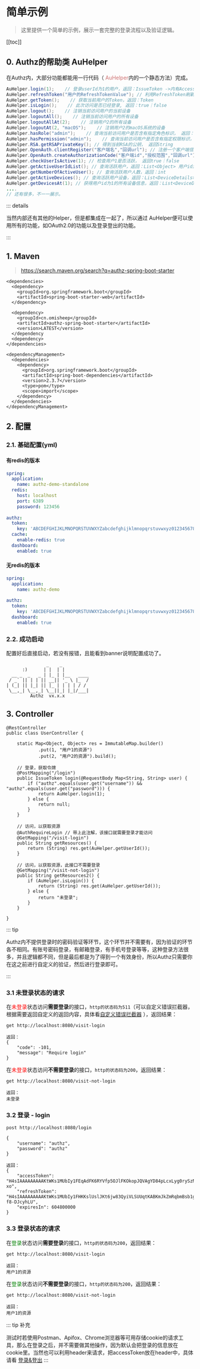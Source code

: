 # 简单示例

> 这里提供一个简单的示例，展示一套完整的登录流程以及验证逻辑。

[[toc]]

## 0. Authz的帮助类 AuHelper

在Authz内，大部分功能都能用一行代码（ <span style='color: #ce7171'>AuHelper</span>内的一个静态方法）完成。

```java
AuHelper.login(1);    // 登录userId为1的用户，返回：IssueToken ->内有AccessToken和RefreshToken
AuHelper.refreshToken("用户的RefreshTokenValue"); // 利用RefreshToken刷新获得新的AccessToken
AuHelper.getToken();    // 获取当前用户的Token，返回：Token
AuHelper.isLogin();    // 此次访问是否已经登录, 返回：true｜false
AuHelper.logout();    // 注销当前访问用户的当前设备
AuHelper.logoutAll();    // 注销当前访问用户的所有设备
AuHelper.logoutAllAt(2);    // 注销用户2的所有设备
AuHelper.logoutAt(2, "macOS");    // 注销用户2的macOS系统的设备
AuHelper.hasRole("admin");    // 查询当前访问用户是否含有指定角色标识， 返回：true｜false
AuHelper.hasPermission("admin");    // 查询当前访问用户是否含有指定权限标识，返回：true｜false
AuHelper.RSA.getRSAPrivateKey(); // 得到当前RSA的公钥， 返回String
AuHelper.OpenAuth.clientRegister("客户端名","回调url"); // 注册一个客户端信息 返回 ClientDetails
AuHelper.OpenAuth.createAuthorizationCode("客户端id","授权范围","回调url"); // 创建一个关于当前登录用户的授权码 ，返回 String
AuHelper.checkUserIsActive(1); // 检查用户1是否活跃， 返回true｜false
AuHelper.getActiveUserIdList(); // 查询活跃用户，返回：List<Object> 用户id集合
AuHelper.getNumberOfActiveUser(); // 查询活跃用户人数，返回：int
AuHelper.getActiveDevices(); // 查询活跃用户设备，返回：List<DeviceDetails>
AuHelper.getDevicesAt(1); // 获得用户id为1的所有设备信息，返回：List<DeviceDetails>
....
// 还有很多，不一一展示。
```

::: details

当然内部还有其他的Helper，但是都集成在一起了，所以通过 AuHelper便可以使用所有的功能，如OAuth2.0的功能以及登录登出的功能。

:::

## 1. Maven

> https://search.maven.org/search?q=authz-spring-boot-starter

```xml{7-11}
<dependencies>
  <dependency>
    <groupId>org.springframework.boot</groupId>
    <artifactId>spring-boot-starter-web</artifactId>
  </dependency>

  <dependency>
    <groupId>cn.omisheep</groupId>
    <artifactId>authz-spring-boot-starter</artifactId>
    <version>LATEST</version>
  </dependency
  <dependency>
</dependencies>

<dependencyManagement>
  <dependencies>
    <dependency>
      <groupId>org.springframework.boot</groupId>
      <artifactId>spring-boot-dependencies</artifactId>
      <version>2.3.7</version>
      <type>pom</type>
      <scope>import</scope>
    </dependency>
  </dependencies>
</dependencyManagement>
```



## 2. 配置

### 2.1. 基础配置(yml)

####  有redis的版本

```yaml
spring:
  application:
    name: authz-demo-standalone
  redis:
    host: localhost
    port: 6389
    password: 123456
    
authz:
  token:
    key: 'ABCDEFGHIJKLMNOPQRSTUVWXYZabcdefghijklmnopqrstuvwxyz0123456789'
  cache:
    enable-redis: true
  dashboard:
    enabled: true
```

#### 无redis的版本

```yaml
spring:
  application:
    name: authz-demo
    
authz:
  token:
    key: 'ABCDEFGHIJKLMNOPQRSTUVWXYZabcdefghijklmnopqrstuvwxyz0123456789'
  dashboard:
    enabled: true
```

### 2.2. 成功启动

配置好后直接启动，若没有报错，且能看到banner说明配置成功了。

```
               _    _          
      :)      | |  | |         
  __ _  _   _ | |_ | |__   ____
 / _` || | | || __|| '_ \ |_  /
| (_| || |_| || |_ | | | | / / 
 \__,_| \__,_| \__||_| |_|/___|
  		 Authz  vx.x.x
```

## 3. Controller

```java{12,19,22,28-29}
@RestController
public class UserController {

    static Map<Object, Object> res = ImmutableMap.builder()
            .put(1, "用户1的资源")
            .put(2, "用户2的资源").build();

    // 登录，获取令牌
    @PostMapping("/login")
    public IssueToken login(@RequestBody Map<String, String> user) {
        if ("authz".equals(user.get("username")) && "authz".equals(user.get("password"))) {
            return AuHelper.login(1);
        } else {
            return null;
        }
    }

    // 访问，以获取资源
    @AuthRequireLogin // 带上此注解，该接口就需要登录才能访问
    @GetMapping("/visit-login")
    public String getResources() {
        return (String) res.get(AuHelper.getUserId());
    }

    // 访问，以获取资源，此接口不需要登录
    @GetMapping("/visit-not-login")
    public String getResources2() {
        if (AuHelper.isLogin()) {
            return (String) res.get(AuHelper.getUserId());
        } else {
            return "未登录";
        }
    }

}

```

::: tip

Authz内不提供登录时的密码验证等环节，这个环节并不需要有，因为验证的环节各不相同。有账号密码登录，有邮箱登录，有手机号登录等等，这种登录方法很多，并且逻辑都不同，但是最后都是为了得到一个有效身份，所以Authz只需要你在这之前进行自定义的验证，然后进行登录即可。

:::

### 3.1 未登录状态的请求

在<span style='color: red'>未登录</span>状态访问**需要登录**的接口，`http的状态码为511`（可以自定义错误拦截器，根据需要返回自定义的返回内容，具体看[自定义错误拦截器](/guide/advanced/error-handler) ），返回结果：

```
get http://localhost:8080/visit-login

返回：
{
    "code": -101,
    "message": "Require login"
}
```

在<span style='color: red'>未登录</span>状态访问**不需要登录**的接口，`http的状态码为200`，返回结果：

```
get http://localhost:8080/visit-not-login

返回：
未登录
```

### 3.2 登录 - login

```
post http://localhost:8080/login

{
    "username": "authz",
    "password": "authz"
}

返回：
{
    "accessToken": "H4sIAAAAAAAAAKtWKs1MUbIy1FEqAdFK6RYVfp5OJlFKOkopJQVAgYD84pLcxLyg0rySzNxUfXM9I0s9I6BsVkkmUNY3Jd2rwsAgByiQWgFUbmhmZmBqYm5qbFgLAHyqHJBaAAAA.jpdrPvu7c8d7Q30fS1BLgJmEuIc1ms0yxvNHV33b-xo",
    "refreshToken": "H4sIAAAAAAAAAKtWKs1MUbIy1FHKKslUslJKt6jw83QyiVLSUUqtKABKmJkZmRqbmBsb1gIAY77xwCsAAAA.a4EOV_X0KhzkzcVdSjieIqNhgkhltmXl-f8-DJcyhLU",
    "expiresIn": 604800000
}
```

### 3.3 登录状态的请求

在<span style='color: green'>登录</span>状态访问**需要登录**的接口，`http的状态码为200`，返回结果：

```text
get http://localhost:8080/visit-login

返回：
用户1的资源
```

在<span style='color: green'>登录</span>状态访问**不需要登录**的接口，`http的状态码为200`，返回结果：

```
get http://localhost:8080/visit-not-login

返回：
用户1的资源
```

::: tip 补充

测试时若使用Postman、Apifox、Chrome浏览器等可用存储cookie的请求工具，那么在登录之后，并不需要做其他操作，因为默认会把登录的信息放在cookie里。当然也可以利用header来请求，把accessToken放在header中，具体请看 [登录&登出](/guide/basics/login) 
:::
